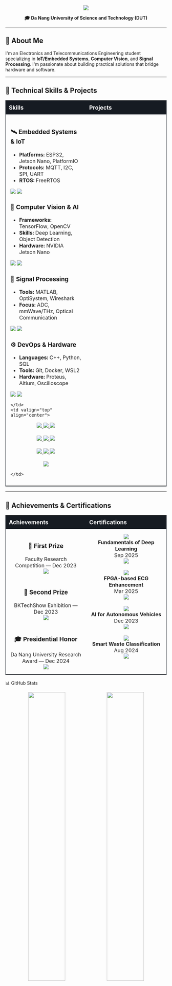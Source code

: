<p align="center">
  <img src="https://readme-typing-svg.herokuapp.com/?font=Righteous&size=35&center=true&vCenter=true&width=600&height=70&duration=4000&lines=Hi+There!+👋;I'm+Ba+Thanh;Electronics+Engineering" />
</p>
<p align="center">
  <b>🎓 Da Nang University of Science and Technology (DUT)</b>
</p>

---

## 🎯 About Me

I'm an Electronics and Telecommunications Engineering student specializing in **IoT/Embedded Systems**, **Computer Vision**, and **Signal Processing**. I'm passionate about building practical solutions that bridge hardware and software.

---
<style>
  table.skills-projects td, table.achievements td {
    width: 50%;
    vertical-align: top;
    padding: 15px;
  }
  table.skills-projects, table.achievements {
    width: 100%;
    border-collapse: collapse;
    border: 1px solid #30363d;
  }
  table.skills-projects tr, table.achievements tr {
    border-top: 1px solid #30363d;
  }
  table.skills-projects th, table.achievements th {
    background-color: #161b22;
    color: #fff;
    padding: 10px;
    text-align: left;
    font-size: 1.1em;
  }
</style>

<!-- ====================== TECHNICAL SKILLS & PROJECTS ====================== -->
<h2>💼 Technical Skills & Projects</h2>

<table class="skills-projects">
  <tr>
    <th>Skills</th>
    <th>Projects</th>
  </tr>
  <tr>
    <td valign="top">

### 🛰️ Embedded Systems & IoT
- **Platforms:** ESP32, Jetson Nano, PlatformIO  
- **Protocols:** MQTT, I2C, SPI, UART  
- **RTOS:** FreeRTOS  

<img src="https://img.shields.io/badge/ESP32-E7352C?style=flat-square&logo=espressif&logoColor=white"/>
<img src="https://img.shields.io/badge/PlatformIO-FF6600?style=flat-square&logo=platformio&logoColor=white"/>

### 🧠 Computer Vision & AI
- **Frameworks:** TensorFlow, OpenCV  
- **Skills:** Deep Learning, Object Detection  
- **Hardware:** NVIDIA Jetson Nano  

<img src="https://img.shields.io/badge/TensorFlow-FF6F00?style=flat-square&logo=tensorflow&logoColor=white"/>
<img src="https://img.shields.io/badge/OpenCV-5C3EE8?style=flat-square&logo=opencv&logoColor=white"/>

### 📡 Signal Processing
- **Tools:** MATLAB, OptiSystem, Wireshark  
- **Focus:** ADC, mmWave/THz, Optical Communication  

<img src="https://img.shields.io/badge/MATLAB-FF8C00?style=flat-square&logo=mathworks&logoColor=white"/>
<img src="https://img.shields.io/badge/OptiSystem-005BAC?style=flat-square"/>

### ⚙️ DevOps & Hardware
- **Languages:** C++, Python, SQL  
- **Tools:** Git, Docker, WSL2  
- **Hardware:** Proteus, Altium, Oscilloscope  

<img src="https://img.shields.io/badge/Docker-2496ED?style=flat-square&logo=docker&logoColor=white"/>
<img src="https://img.shields.io/badge/Git-F05032?style=flat-square&logo=git&logoColor=white"/>

    </td>
    <td valign="top" align="center">

<p align="center">
  <a href="https://github.com/bathanh0309/FreeAqua-RTOS">
    <img src="https://img.shields.io/badge/FreeAqua--RTOS-00C7B7?style=for-the-badge&logo=hackaday&logoColor=white"/>
  </a>
  <a href="https://github.com/bathanh0309/PBL3_Smart_Parking">
    <img src="https://img.shields.io/badge/Smart_Parking-4285F4?style=for-the-badge&logo=googlemaps&logoColor=white"/>
  </a>
  <a href="https://github.com/bathanh0309/IoT-HomeHub">
    <img src="https://img.shields.io/badge/HomeHub-FF6F00?style=for-the-badge&logo=homeassistant&logoColor=white"/>
  </a><br><br>

  <a href="https://github.com/bathanh0309/DeepLearning">
    <img src="https://img.shields.io/badge/DeepLearning-FF6F00?style=for-the-badge&logo=tensorflow&logoColor=white"/>
  </a>
  <a href="https://github.com/bathanh0309/MachineLearning">
    <img src="https://img.shields.io/badge/MachineLearning-0078D7?style=for-the-badge&logo=scikit-learn&logoColor=white"/>
  </a>
  <a href="https://github.com/bathanh0309/RRTNavNano">
    <img src="https://img.shields.io/badge/RRTNavNano-76B900?style=for-the-badge&logo=nvidia&logoColor=white"/>
  </a><br><br>

  <a href="https://github.com/bathanh0309/SimuADC">
    <img src="https://img.shields.io/badge/SimuADC-FF8C00?style=for-the-badge&logo=mathworks&logoColor=white"/>
  </a>
  <a href="https://github.com/bathanh0309/mmWave-THz">
    <img src="https://img.shields.io/badge/mmWave--THz-6A1B9A?style=for-the-badge&logo=signal&logoColor=white"/>
  </a>
  <a href="https://github.com/bathanh0309/Optisystem">
    <img src="https://img.shields.io/badge/Optisystem-005BAC?style=for-the-badge&logo=photon&logoColor=white"/>
  </a><br><br>

  <a href="https://github.com/bathanh0309/Amplifier-OTL">
    <img src="https://img.shields.io/badge/Amplifier--OTL-1E5083?style=for-the-badge&logo=circuitverse&logoColor=white"/>
  </a>
</p>

    </td>
  </tr>
</table>

---

<!-- ====================== ACHIEVEMENTS & CERTIFICATIONS ====================== -->
<h2>🏅 Achievements & Certifications</h2>

<table class="achievements">
  <tr>
    <th>Achievements</th>
    <th>Certifications</th>
  </tr>
  <tr>
    <td align="center" valign="top">
      <h3>🥇 First Prize</h3>
      Faculty Research Competition — Dec 2023<br/>
      <a href="https://drive.google.com/file/d/1iI_mmLu6SrupykpjnciBaJUs4rW604Rp/view">
        <img src="https://img.shields.io/badge/Certificate-FFD700?style=for-the-badge&logo=googledrive&logoColor=white"/>
      </a><br><br>
      <h3>🥈 Second Prize</h3>
      BKTechShow Exhibition — Dec 2023<br/>
      <a href="https://drive.google.com/file/d/1Nn8-F5u36uuBbKG1-ddfdwV_-vlJIkSc/view">
        <img src="https://img.shields.io/badge/Certificate-C0C0C0?style=for-the-badge&logo=googledrive&logoColor=white"/>
      </a><br><br>
      <h3>🎓 Presidential Honor</h3>
      Da Nang University Research Award — Dec 2024<br/>
      <a href="https://drive.google.com/file/d/1tr2x93TwjTtUAfHl8ggOcIgXE5LCZisv/view">
        <img src="https://img.shields.io/badge/Certificate-4285F4?style=for-the-badge&logo=googledrive&logoColor=white"/>
      </a>
    </td>
    <td align="center" valign="top">
      <img src="https://img.shields.io/badge/NVIDIA-76B900?style=for-the-badge&logo=nvidia&logoColor=white"/><br/>
      <b>Fundamentals of Deep Learning</b><br/>Sep 2025<br/>
      <a href="https://drive.google.com/file/d/1IS7MKVRLEAUrxG3UAmzJelLf3vWU4Bb1/view">
        <img src="https://img.shields.io/badge/View-76B900?style=for-the-badge&logo=googledrive&logoColor=white"/>
      </a><br><br>
      <img src="https://img.shields.io/badge/DSAC-FF6B6B?style=for-the-badge&logo=circuit&logoColor=white"/><br/>
      <b>FPGA-based ECG Enhancement</b><br/>Mar 2025<br/>
      <a href="https://drive.google.com/file/d/1GZvRcehhXUOCUiw5jLp3gS9lZ-kPk8T2/view">
        <img src="https://img.shields.io/badge/View-FF6B6B?style=for-the-badge&logo=googledrive&logoColor=white"/>
      </a><br><br>
      <img src="https://img.shields.io/badge/Research-0A84FF?style=for-the-badge&logo=academia&logoColor=white"/><br/>
      <b>AI for Autonomous Vehicles</b><br/>Dec 2023<br/>
      <a href="https://drive.google.com/file/d/1NluBnhDf06USY6wm1r2R16zXldbwUppn/view">
        <img src="https://img.shields.io/badge/View-0A84FF?style=for-the-badge&logo=googledrive&logoColor=white"/>
      </a><br><br>
      <img src="https://img.shields.io/badge/Startup-4CAF50?style=for-the-badge&logo=rocket&logoColor=white"/><br/>
      <b>Smart Waste Classification</b><br/>Aug 2024<br/>
      <a href="https://drive.google.com/file/d/16xMIXrvLCCrfZcEmQYMUcUV3Awe2gYDk/view">
        <img src="https://img.shields.io/badge/View-4CAF50?style=for-the-badge&logo=googledrive&logoColor=white"/>
      </a>
    </td>
  </tr>
</table>


📊 GitHub Stats
<p align="center">
  <img width="48%" src="https://github-readme-stats.vercel.app/api?username=bathanh0309&show_icons=true&theme=tokyonight&hide_border=true" />
  <img width="48%" src="https://github-readme-streak-stats.herokuapp.com/?user=bathanh0309&theme=tokyonight&hide_border=true" />
</p>



## 📫 Let's Connect

<p align="center">
  Feel free to explore my repositories and reach out if you'd like to collaborate on embedded systems, IoT, or computer vision projects!
</p>

<p align="center">
  <img src="https://komarev.com/ghpvc/?username=bathanh0309&color=blueviolet&style=flat-square&label=Profile+Views" />
</p>

---

<p align="center">
  <b>Keywords:</b> <code>Embedded Systems</code> <code>IoT</code> <code>ESP32</code> <code>FreeRTOS</code> <code>MQTT</code> <code>Computer Vision</code> <code>TensorFlow</code> <code>Deep Learning</code> <code>Jetson Nano</code> <code>Signal Processing</code>
</p>
